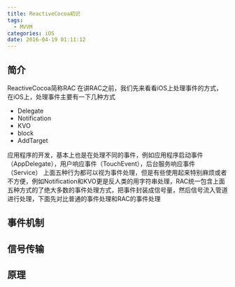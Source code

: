 ```yaml
---
title: ReactiveCocoa初识
tags:
  - MVVM
categories: iOS
date: 2016-04-19 01:11:12
---
```



## 简介
ReactiveCocoa简称RAC
在讲RAC之前，我们先来看看iOS上处理事件的方式，在iOS上，处理事件主要有一下几种方式

<!-- more -->

* Delegate
* Notification
* KVO
* block
* AddTarget

应用程序的开发，基本上也是在处理不同的事件，例如应用程序启动事件（AppDelegate），用户响应事件（TouchEvent），后台服务响应事件（Service）
上面五种行为都可以视为事件处理，但是有些使用起来特别麻烦或者不方便，例如Notification和KVO更是反人类的用字符串处理，RAC统一包含上面五种方式的了绝大多数的事件处理方式，把事件封装成信号量，然后信号流入管道进行处理，下面先对比普通的事件处理和RAC的事件处理

## 事件机制

##

## 信号传输

## 原理
